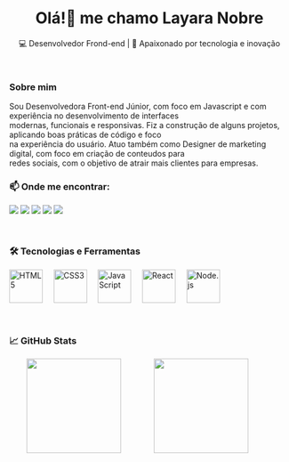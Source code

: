 <h1 align="center">Olá!👋 me chamo Layara Nobre</h1>

<p align="center">
  💻 Desenvolvedor Frond-end | 🚀 Apaixonado por tecnologia e inovação
</p>

<br>

### Sobre mim

Sou Desenvolvedora Front-end Júnior, com foco em Javascript e com experiência no desenvolvimento de interfaces<br>
modernas, funcionais e responsivas. Fiz a construção de alguns projetos, aplicando boas práticas de código e foco<br>
na experiência do usuário. Atuo também como Designer de marketing digital, com foco em criação de conteudos para<br>
redes sociais, com o objetivo de atrair mais clientes para empresas.

### 📫 Onde me encontrar:        
<a href="https://seulink.com" target="_blank"><img src="https://img.shields.io/badge/website-000000?style=for-the-badge&logo=About.me&logoColor=white"/></a>
<a href="https://web.telegram.org/k/" target="_blank"><img src="https://img.shields.io/badge/Telegram-2CA5E0?style=for-the-badge&logo=telegram&logoColor=white"></a>
<a href="https://discord.com/channels/@lis_star._99561" target="_blank"><img src="https://img.shields.io/badge/Discord-7289DA?style=for-the-badge&logo=discord&logoColor=white"/></a>
<a href="https://www.linkedin.com/in/layara-nobre-2a731b238/" target="_blank"><img src="https://img.shields.io/badge/LinkedIn-0077B5?style=for-the-badge&logo=linkedin&logoColor=white"/></a>
<a href="https://mailto:layaranobre950@gmail.com" target="_blank"><img src="https://img.shields.io/badge/Gmail-D14836?style=for-the-badge&logo=gmail&logoColor=white"/></a>

<br>

### 🛠 Tecnologias e Ferramentas
<p align="left">
  <img src="https://cdn.jsdelivr.net/gh/devicons/devicon/icons/html5/html5-original.svg" alt="HTML5" width="60" height="60"/>
  &nbsp;&nbsp;&nbsp;
  <img src="https://cdn.jsdelivr.net/gh/devicons/devicon/icons/css3/css3-original.svg" alt="CSS3" width="60" height="60"/>
  &nbsp;&nbsp;&nbsp;
  <img src="https://cdn.jsdelivr.net/gh/devicons/devicon/icons/javascript/javascript-original.svg" alt="JavaScript" width="60" height="60"/>
  &nbsp;&nbsp;&nbsp;
  <img src="https://cdn.jsdelivr.net/gh/devicons/devicon/icons/react/react-original.svg" alt="React" width="60" height="60"/>
  &nbsp;&nbsp;&nbsp;
  <img src="https://cdn.jsdelivr.net/gh/devicons/devicon/icons/nodejs/nodejs-original.svg" alt="Node.js" width="60" height="60"/>
  &nbsp;&nbsp;&nbsp;
</p>


<br>


### 📈 GitHub Stats

<p align="center">
  <img height="170em" src="https://github-readme-stats.vercel.app/api?username=Layaranobre&show_icons=true&theme=tokyonight" />
    &nbsp;&nbsp;&nbsp;&nbsp;&nbsp;&nbsp;&nbsp;&nbsp;&nbsp;&nbsp;&nbsp;&nbsp;&nbsp;
  <img height="170em" src="https://github-readme-stats.vercel.app/api/top-langs/?username=Layaranobre&layout=compact&theme=tokyonight" />
  &nbsp;&nbsp;&nbsp;&nbsp;&nbsp;&nbsp;&nbsp;&nbsp;&nbsp;&nbsp;
</p>
